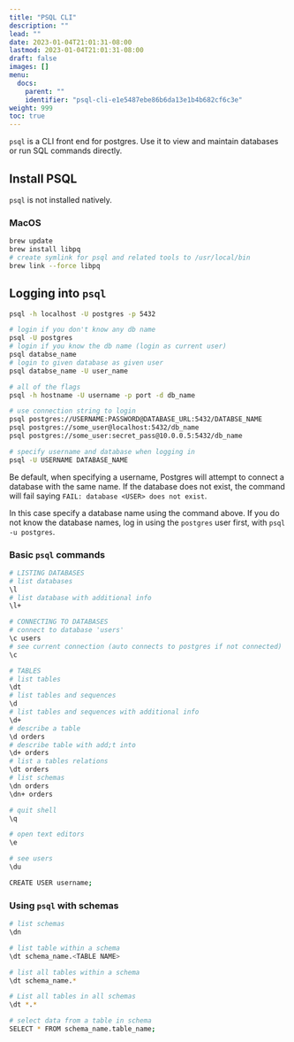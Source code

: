 ```yaml
---
title: "PSQL CLI"
description: ""
lead: ""
date: 2023-01-04T21:01:31-08:00
lastmod: 2023-01-04T21:01:31-08:00
draft: false
images: []
menu:
  docs:
    parent: ""
    identifier: "psql-cli-e1e5487ebe86b6da13e1b4b682cf6c3e"
weight: 999
toc: true
---
```


`psql` is a CLI front end for postgres. Use it to view and maintain databases or run SQL commands directly.

## Install PSQL

`psql` is not installed natively.

### MacOS

```bash
brew update
brew install libpq
# create symlink for psql and related tools to /usr/local/bin
brew link --force libpq
```

## Logging into `psql`

```bash
psql -h localhost -U postgres -p 5432

# login if you don't know any db name
psql -U postgres
# login if you know the db name (login as current user)
psql databse_name
# login to given database as given user
psql databse_name -U user_name

# all of the flags
psql -h hostname -U username -p port -d db_name

# use connection string to login
psql postgres://USERNAME:PASSWORD@DATABASE_URL:5432/DATABSE_NAME
psql postgres://some_user@localhost:5432/db_name
psql postgres://some_user:secret_pass@10.0.0.5:5432/db_name

# specify username and database when logging in
psql -U USERNAME DATABASE_NAME
```

Be default, when specifying a username, Postgres will attempt to connect a database with the same name. If the database does not exist, the command will fail saying `FAIL: database <USER> does not exist`.

In this case specify a database name using the command above. If you do not know the database names, log in using the `postgres` user first, with `psql -u postgres`.

### Basic `psql` commands

```bash
# LISTING DATABASES
# list databases
\l
# list database with additional info
\l+

# CONNECTING TO DATABASES
# connect to database 'users'
\c users
# see current connection (auto connects to postgres if not connected)
\c

# TABLES
# list tables
\dt
# list tables and sequences
\d
# list tables and sequences with additional info
\d+
# describe a table
\d orders
# describe table with add;t into
\d+ orders
# list a tables relations
\dt orders
# list schemas
\dn orders
\dn+ orders

# quit shell
\q

# open text editors
\e

# see users
\du

CREATE USER username;
```

### Using `psql` with schemas

```bash
# list schemas
\dn

# list table within a schema
\dt schema_name.<TABLE NAME>

# list all tables within a schema
\dt schema_name.*

# List all tables in all schemas
\dt *.*

# select data from a table in schema
SELECT * FROM schema_name.table_name;
```

